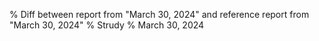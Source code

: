 % Diff between report from "March 30, 2024" and reference report from "March 30, 2024"
% Strudy
% March 30, 2024



